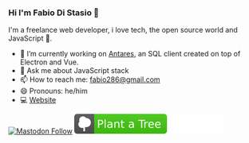 ### Hi I'm Fabio Di Stasio 👋

I'm a freelance web developer, i love tech, the open source world and JavaScript 💛. 

- 🔭 I’m currently working on [Antares](https://github.com/Fabio286/antares), an SQL client created on top of Electron and Vue.
- 💬 Ask me about JavaScript stack
- 📫 How to reach me: fabio286@gmail.com
- 😄 Pronouns: he/him
- 💻 [Website](https://fabiodistasio.it)

[![Mastodon Follow](https://img.shields.io/mastodon/follow/131824?domain=https%3A%2F%2Fmastodon.uno&style=social)](https://mastodon.uno/users/akela86/remote_follow) [![Plant a Tree](https://raw.githubusercontent.com/Fabio286/treedom-badge/master/svg/plant-a-tree.svg)](https://www.treedom.net/en/user/fabio-di-stasio/event/antares-for-the-planet)
<!--
**Fabio286/Fabio286** is a ✨ _special_ ✨ repository because its `README.md` (this file) appears on your GitHub profile.

Here are some ideas to get you started:

- 🔭 I’m currently working on ...
- 🌱 I’m currently learning ...
- 👯 I’m looking to collaborate on ...
- 🤔 I’m looking for help with ...
- 💬 Ask me about ...
- 📫 How to reach me: ...
- 😄 Pronouns: ...
- ⚡ Fun fact: ...
-->
